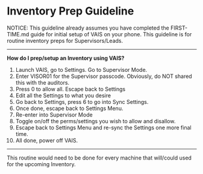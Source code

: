 # Inventory Prep Guideline

NOTICE: This guideline already assumes you have completed the FIRST-TIME.md guide for initial setup of VAIS on your phone. This guideline is for routine inventory preps for Supervisors/Leads.

---

**How do I prep/setup an Inventory using VAIS?**

1. Launch VAIS, go to Settings. Go to Supervisor Mode.
2. Enter VISOR01 for the Supervisor passcode. Obviously, do NOT shared this with the auditors.
3. Press 0 to allow all. Escape back to Settings
4. Edit all the Settings to what you desire
5. Go back to Settings, press 6 to go into Sync Settings.
6. Once done, escape back to Settings Menu.
7. Re-enter into Supervisor Mode
8. Toggle on/off the perms/settings you wish to allow and disallow.
9. Escape back to Settings Menu and re-sync the Settings one more final time.
10. All done, power off VAIS.

---

This routine would need to be done for every machine that will/could used for the upcoming Inventory.
